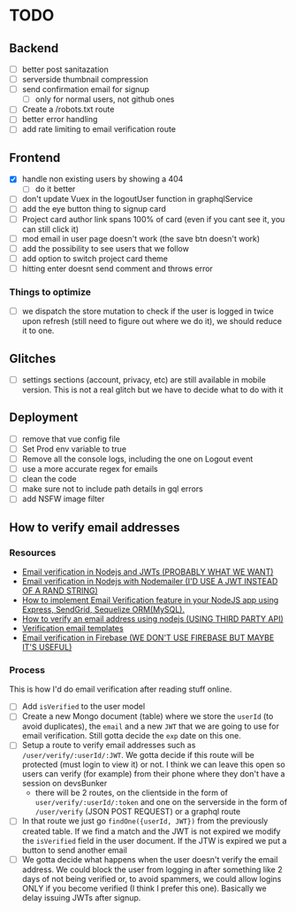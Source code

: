 # TODO

## Backend

-   [ ] better post sanitazation
-   [ ] serverside thumbnail compression
-   [ ] send confirmation email for signup
    -   [ ] only for normal users, not github ones
-   [ ] Create a /robots.txt route
-   [ ] better error handling
-   [ ] add rate limiting to email verification route

## Frontend

-   [x] handle non existing users by showing a 404
    -   [ ] do it better
-   [ ] don't update Vuex in the logoutUser function in graphqlService
-   [ ] add the eye button thing to signup card
-   [ ] Project card author link spans 100% of card (even if you cant see it, you can still click it)
-   [ ] mod email in user page doesn't work (the save btn doesn't work)
-   [ ] add the possibility to see users that we follow
-   [ ] add option to switch project card theme
-   [ ] hitting enter doesnt send comment and throws error

### Things to optimize

-   [ ] we dispatch the store mutation to check if the user is logged in twice upon refresh (still need to figure out where we do it), we should reduce it to one.

## Glitches

-   [ ] settings sections (account, privacy, etc) are still available in mobile version. This is not a real glitch but we have to decide what to do with it

## Deployment

-   [ ] remove that vue config file
-   [ ] Set Prod env variable to true
-   [ ] Remove all the console logs, including the one on Logout event
-   [ ] use a more accurate regex for emails
-   [ ] clean the code
-   [ ] make sure not to include path details in gql errors
-   [ ] add NSFW image filter

## How to verify email addresses

### Resources

-   [Email verification in Nodejs and JWTs (PROBABLY WHAT WE WANT)](https://stackoverflow.com/questions/51336641/email-verification-using-nodejs)
-   [Email verification in Nodejs with Nodemailer (I'D USE A JWT INSTEAD OF A RAND STRING)](https://safwan-du16.medium.com/email-verification-with-node-js-and-nodemailer-3a6363b31060)
-   [How to implement Email Verification feature in your NodeJS app using Express, SendGrid, Sequelize ORM(MySQL).](https://medium.com/the-andela-way/how-to-implement-email-verification-feature-in-your-nodejs-app-using-express-sendgrid-sequelize-e5b255bf92a2)
-   [How to verify an email address using nodejs (USING THIRD PARTY API)](https://medium.com/whois-api/how-to-verify-an-email-address-using-node-js-449330a47a7e)
-   [Verification email templates](https://www.liveagent.com/templates/verification/)
-   [Email verification in Firebase (WE DON'T USE FIREBASE BUT MAYBE IT'S USEFUL)](https://www.section.io/engineering-education/email-authentication-and-verification-nodejs-firebase/)

### Process

This is how I'd do email verification after reading stuff online.

-   [ ] Add `isVerified` to the user model
-   [ ] Create a new Mongo document (table) where we store the `userId` (to avoid duplicates), the `email` and a new `JWT` that we are going to use for email verification. Still gotta decide the `exp` date on this one.
-   [ ] Setup a route to verify email addresses such as `/user/verify/:userId/:JWT`. We gotta decide if this route will be protected (must login to view it) or not. I think we can leave this open so users can verify (for example) from their phone where they don't have a session on devsBunker
    -   there will be 2 routes, on the clientside in the form of `user/verify/:userId/:token` and one on the serverside in the form of `/user/verify` (JSON POST REQUEST) or a graphql route
-   [ ] In that route we just go `findOne({userId, JWT})` from the previously created table. If we find a match and the JWT is not expired we modify the `isVerified` field in the user document. If the JTW is expired we put a button to send another email
-   [ ] We gotta decide what happens when the user doesn't verify the email address. We could block the user from logging in after something like 2 days of not being verified or, to avoid spammers, we could allow logins ONLY if you become verified (I think I prefer this one). Basically we delay issuing JWTs after signup.
